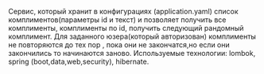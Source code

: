 Сервис, который хранит в конфигурациях (application.yaml) список комплиментов(параметры id и текст) и позволяет получить все комплименты, комплименты по id, получить следующий рандомный комплимент.
Для заданного юзера(который авторизован) комплименты не повторяются до тех пор , пока они не закончатся,но если они закончились то начинаются заново.
Используемые технологии: lombok, spring (boot,data,web,security), hibernate.
